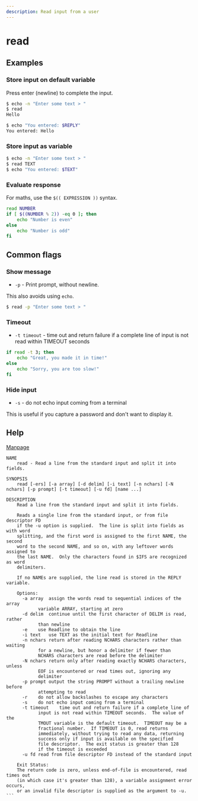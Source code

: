```yaml
---
description: Read input from a user
---
```

# read


## Examples

### Store input on default variable

Press enter (newline) to complete the input.

```sh
$ echo -n "Enter some text > "
$ read
Hello

$ echo "You entered: $REPLY"
You entered: Hello
```

### Store input as variable

```sh
$ echo -n "Enter some text > "
$ read TEXT
$ echo "You entered: $TEXT"
```

### Evaluate response

For maths, use the `$(( EXPRESSION ))` syntax.

```sh
read NUMBER
if [ $((NUMBER % 2)) -eq 0 ]; then
    echo "Number is even"
else
    echo "Number is odd"
fi
```


## Common flags

### Show message

- `-p` - Print prompt, without newline.

This also avoids using `echo`.

```sh
$ read -p "Enter some text > "
```

### Timeout

- `-t timeout` - time out and return failure if a complete line of input is not read within TIMEOUT seconds

```sh
if read -t 3; then
    echo "Great, you made it in time!"
else
    echo "Sorry, you are too slow!"
fi
```

### Hide input

- `-s` - do not echo input coming from a terminal

This is useful if you capture a password and don't want to display it.


## Help

[Manpage](https://linuxcommand.org/lc3_man_pages/readh.html)

```
NAME
    read - Read a line from the standard input and split it into fields.

SYNOPSIS
    read [-ers] [-a array] [-d delim] [-i text] [-n nchars] [-N nchars] [-p prompt] [-t timeout] [-u fd] [name ...]

```

```
DESCRIPTION
    Read a line from the standard input and split it into fields.

    Reads a single line from the standard input, or from file descriptor FD
    if the -u option is supplied.  The line is split into fields as with word
    splitting, and the first word is assigned to the first NAME, the second
    word to the second NAME, and so on, with any leftover words assigned to
    the last NAME.  Only the characters found in $IFS are recognized as word
    delimiters.

    If no NAMEs are supplied, the line read is stored in the REPLY variable.
```
```
    Options:
      -a array	assign the words read to sequential indices of the array
    		variable ARRAY, starting at zero
      -d delim	continue until the first character of DELIM is read, rather
    		than newline
      -e	use Readline to obtain the line
      -i text	use TEXT as the initial text for Readline
      -n nchars	return after reading NCHARS characters rather than waiting
    		for a newline, but honor a delimiter if fewer than
    		NCHARS characters are read before the delimiter
      -N nchars	return only after reading exactly NCHARS characters, unless
    		EOF is encountered or read times out, ignoring any
    		delimiter
      -p prompt	output the string PROMPT without a trailing newline before
    		attempting to read
      -r	do not allow backslashes to escape any characters
      -s	do not echo input coming from a terminal
      -t timeout	time out and return failure if a complete line of
    		input is not read within TIMEOUT seconds.  The value of the
    		TMOUT variable is the default timeout.  TIMEOUT may be a
    		fractional number.  If TIMEOUT is 0, read returns
    		immediately, without trying to read any data, returning
    		success only if input is available on the specified
    		file descriptor.  The exit status is greater than 128
    		if the timeout is exceeded
      -u fd	read from file descriptor FD instead of the standard input
```
````
    Exit Status:
    The return code is zero, unless end-of-file is encountered, read times out
    (in which case it's greater than 128), a variable assignment error occurs,
    or an invalid file descriptor is supplied as the argument to -u.
```
